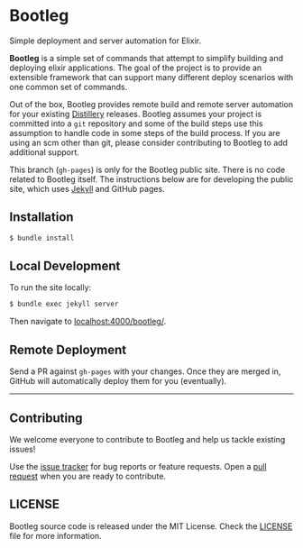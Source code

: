 # Bootleg

Simple deployment and server automation for Elixir.

**Bootleg** is a simple set of commands that attempt to simplify building and deploying elixir applications. The goal of the project is to provide an extensible framework that can support many different deploy scenarios with one common set of commands.

Out of the box, Bootleg provides remote build and remote server automation for your existing [Distillery](https://github.com/bitwalker/distillery) releases. Bootleg assumes your project is committed into a `git` repository and some of the build steps use this assumption
to handle code in some steps of the build process. If you are using an scm other than git, please consider contributing to Bootleg to
add additional support.

This branch (`gh-pages`) is only for the Bootleg public site. There is no code related to Bootleg
itself. The instructions below are for developing the public site, which uses [Jekyll](http://jekyllrb.com/) and GitHub pages.

## Installation

```sh
$ bundle install
```

## Local Development

To run the site locally:

```sh
$ bundle exec jekyll server
```

Then navigate to [localhost:4000/bootleg/](http://localhost:4000/bootleg/).


## Remote Deployment

Send a PR against `gh-pages` with your changes. Once they are merged in, GitHub will automatically deploy
them for you (eventually).

-----

## Contributing

We welcome everyone to contribute to Bootleg and help us tackle existing issues!

Use the [issue tracker][issues] for bug reports or feature requests.
Open a [pull request][pulls] when you are ready to contribute.


## LICENSE

Bootleg source code is released under the MIT License.
Check the [LICENSE](LICENSE) file for more information.

  [issues]: https://github.com/labzero/bootleg/issues
  [pulls]: https://github.com/labzero/bootleg/pulls



